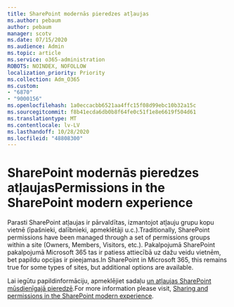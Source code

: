 ```yaml
---
title: SharePoint modernās pieredzes atļaujas
ms.author: pebaum
author: pebaum
manager: scotv
ms.date: 07/15/2020
ms.audience: Admin
ms.topic: article
ms.service: o365-administration
ROBOTS: NOINDEX, NOFOLLOW
localization_priority: Priority
ms.collection: Adm_O365
ms.custom:
- "6870"
- "9000156"
ms.openlocfilehash: 1a0eccacbb6521aa4ffc15f08d99ebc10b32a15c
ms.sourcegitcommit: f8b41ecda6db0b8f64fe0c51f1e8e6619f504d61
ms.translationtype: MT
ms.contentlocale: lv-LV
ms.lasthandoff: 10/28/2020
ms.locfileid: "48808300"
---
```

# <a name="permissions-in-the-sharepoint-modern-experience"></a><span data-ttu-id="7cbb8-102">SharePoint modernās pieredzes atļaujas</span><span class="sxs-lookup"><span data-stu-id="7cbb8-102">Permissions in the SharePoint modern experience</span></span>

<span data-ttu-id="7cbb8-103">Parasti SharePoint atļaujas ir pārvaldītas, izmantojot atļauju grupu kopu vietnē (īpašnieki, dalībnieki, apmeklētāji u.c.).</span><span class="sxs-lookup"><span data-stu-id="7cbb8-103">Traditionally, SharePoint permissions have been managed through a set of permissions groups within a site (Owners, Members, Visitors, etc.).</span></span> <span data-ttu-id="7cbb8-104">Pakalpojumā SharePoint pakalpojumā Microsoft 365 tas ir patiess attiecībā uz dažu veidu vietnēm, bet papildu opcijas ir pieejamas.</span><span class="sxs-lookup"><span data-stu-id="7cbb8-104">In SharePoint in Microsoft 365, this remains true for some types of sites, but additional options are available.</span></span>  

<span data-ttu-id="7cbb8-105">Lai iegūtu papildinformāciju, apmeklējiet sadaļu [un atļaujas SharePoint mūsdienīgajā pieredzē](https://docs.microsoft.com/sharepoint/modern-experience-sharing-permissions).</span><span class="sxs-lookup"><span data-stu-id="7cbb8-105">For more information please visit, [Sharing and permissions in the SharePoint modern experience](https://docs.microsoft.com/sharepoint/modern-experience-sharing-permissions).</span></span>
